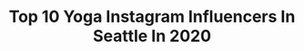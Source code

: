 ---
title: Top 10 Yoga Instagram Influencers In Seattle In 2020
description: >-
  Find top yoga Instagram influencers in Seattle in 2020. Most popular hashtags: #yoga #seattleyoga #seattle #yogateacher.
platform: Instagram
hits: 26
text_top: See the most popular Instagram accounts on inBeat.
text_bottom: Our search engine has 26 Instagram influencers like this in Seattle, United States for you to collaborate.
profiles:
  - username: "karlatafra"
    fullname: >-
      Yoga Teacher & Nutritionist
    bio: >-
      #seattleyoga Soon-to-be-mama Content creator Writer & Copywriter @sakaralife 20%off- XOKARLA 💓@spletko ▪contact@karlatafra.com JOIN @whoop ⬇️
    location: "United States"
    followers: 129235
    engagement: 104
    commentsToLikes: 0.011617
    id: ck5hqgtzrt37b0i11sfs3jevb
    verified: false
    hashtags: "#thirdtrimester, #32weekspregnant, #pregnancy, #almostthere"
  - username: "mckennacheff"
    fullname: >-
      McKenna Cheff #21
    bio: >-
      18. dirt bikes. fitness. Just trying to be my best self while having the most fun and leaving a positive impact on this planet. ✌🏼🌍 ❤️ ⬇️⬇️⬇️
    location: "United States"
    followers: 5337
    engagement: 724
    commentsToLikes: 0.045448
    id: ckaoz0ih3jui30i780ol1k4hj
    verified: false
    hashtags: "#pnwmoto, #devolracing, #motocross, #universalrefrigeration"
  - username: "danicayoga"
    fullname: >-
      Seattle Yoga Teacher | Danica
    bio: >-
      ⁣⁣⁣ 𝚙𝚛𝚒𝚟𝚊𝚝𝚎 + 𝚐𝚛𝚘𝚞𝚙 𝚢𝚘𝚐𝚊 📍⁣⁣⁣ 𝚂𝙴𝙰⁣ ⁣ 𝚖𝚘𝚋𝚒𝚕𝚒𝚝𝚢 𝚏𝚘𝚛 𝚊𝚝𝚑𝚕𝚎𝚝𝚎𝚜⁣ 𝚢𝚘𝚐𝚊 𝚛𝚎𝚝𝚛𝚎𝚊𝚝𝚜⁣ 𝚌𝚘𝚛𝚙𝚘𝚛𝚊𝚝𝚎 𝚢𝚘𝚐𝚊⁣ ⁣ 𝚖𝚘𝚍𝚎𝚕 @yearofthetigress_⁣⁣⁣ 🐅⁣ 𝚜𝚞𝚋𝚜𝚌𝚛𝚒𝚋𝚎 (𝚞𝚗𝚌𝚎𝚗𝚜𝚘𝚛𝚎𝚍)
    location: "United States"
    followers: 42327
    engagement: 431
    commentsToLikes: 0.080489
    id: ck5zxxcnj8u6z0i14ughgdym1
    verified: false
    hashtags: "#yogainspiration, #seattleyoga, #bidenharris2020, #yogapractice"
  - username: "mmilkanin"
    fullname: >-
      Michael Milkanin
    bio: >-
      Oaken on 1st Nat’l Tour of Frozen ❄️ #blacklivesmatter #lgbtq
    location: "United States"
    followers: 3763
    engagement: 1586
    commentsToLikes: 0.058023
    id: ck5hp68r5qtok0i11oqatx8yo
    verified: false
    hashtags: "#frozenbroadway, #elsa, #frozentour, #disney"
  - username: "thelittleblondeyogi"
    fullname: >-
      SASHA | ⚡️🌊⛰🤸🏼‍♂️
    bio: >-
      encouraging u to explore & expand ur comfort zone through movement & adventure 🧘🏼‍♀️seattle yoga teacher 🌊 @wildthingsretreats @creatorfirst.co @aerie
    location: "United States"
    followers: 8988
    engagement: 389
    commentsToLikes: 0.083084
    id: ck5q4y7vqqofm0i115ej9iqmi
    verified: false
    hashtags: "#girlgetoutside, #yogateacher, #aerieambassador, #creativeyoga"
  - username: "erikaelnona"
    fullname: >-
      erika
    bio: >-
      🌸🌸🌸 #seattle #cbd 🇯🇵🇺🇸
    location: "United States"
    followers: 31133
    engagement: 370
    commentsToLikes: 0.039559
    id: ck0u12ntlvkw60i19eocbsksf
    verified: false
    hashtags: "#portrait, #cbdproducts, #longhair, #portlandoregon"
  - username: "robinmartinyoga"
    fullname: >-
      Robin Martin
    bio: >-
      International Yoga Teacher Festivals and Retreats Seattle based. www.robinmartinyoga.com robinmargomartin@gmail.com
    location: "United States"
    followers: 413790
    engagement: 75
    commentsToLikes: 0.048655
    id: ck55o8uma7vao0i11a3v5r8g3
    verified: false
    hashtags: "#hollowback, #mobilitytraining, #balance, #backbend"
  - username: "shelbyheintzelman"
    fullname: >-
      Shelby Heintzelman
    bio: >-
      “I hope you live a life you’re proud of. If you find that you’re not, I hope you have the courage to start all over again”- Eric Roth ONLINE YOGA ⬇️
    location: "United States"
    followers: 4741
    engagement: 955
    commentsToLikes: 0.057969
    id: ck6ui4nfld1jx0j71vt2l1jjs
    verified: false
    hashtags: "#homepractice, #awakeningyoga, #locomotion, #movementpractice"
  - username: "yogamaris"
    fullname: >-
      maris degener
    bio: >-
      lead peer mentor and marketing strategist at @equiphealth #iammarismovie on @netflix advisor to @iam_phoenix_rising she/her ✨🌈
    location: "United States"
    followers: 69466
    engagement: 365
    commentsToLikes: 0.020264
    id: ck0u8rs0783vx0i19h7eiobib
    verified: false
    hashtags: "#iammarismovie, #mentalillnessawareness, #mentalillnessawarenessweek, #miaw2019"
  - username: "justsay_aileen"
    fullname: >-
      Aileen Day 🇵🇦
    bio: >-
      -Dentist|Yoga Teacher -Content creator -Bussiness inquires: 🌎 seattlepecan@gmail.com I eat more Avocado than you!! 📍Seattle YouTube 👇🏼
    location: "United States"
    followers: 13937
    engagement: 2671
    commentsToLikes: 0.070888
    id: ck55pebg7adng0i112xlbc2d2
    verified: false
    hashtags: "#twentytwenty, #thegeniusbrand, #knowyourworth, #iamdeserving"
---